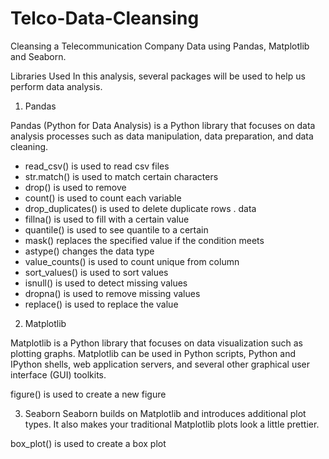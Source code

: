 # Telco-Data-Cleansing
<p>Cleansing a Telecommunication Company Data using Pandas, Matplotlib and Seaborn.</p>
<p>Libraries Used In this analysis, several packages will be used to help us perform data analysis.

1. Pandas

Pandas (Python for Data Analysis) is a Python library that focuses on data analysis processes such as data manipulation, data preparation, and data cleaning.
- read_csv() is used to read csv files
- str.match() is used to match certain characters
- drop() is used to remove
- count() is used to count each variable
- drop_duplicates() is used to delete duplicate rows . data
- fillna() is used to fill with a certain value
- quantile() is used to see quantile to a certain
- mask() replaces the specified value if the condition meets
- astype() changes the data type
- value_counts() is used to count unique from column
- sort_values() is used to sort values
- isnull() is used to detect missing values
- dropna() is used to remove missing values
- replace() is used to replace the value

2. Matplotlib

Matplotlib is a Python library that focuses on data visualization such as plotting graphs. Matplotlib can be used in Python scripts, Python and IPython shells, web application servers, and several other graphical user interface (GUI) toolkits.

figure() is used to create a new figure

3. Seaborn
Seaborn builds on Matplotlib and introduces additional plot types. It also makes your traditional Matplotlib plots look a little prettier.

box_plot() is used to create a box plot</p>
